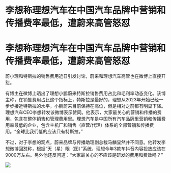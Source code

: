 # 李想称理想汽车在中国汽车品牌中营销和传播费率最低，遭蔚来高管怒怼

# 李想称理想汽车在中国汽车品牌中营销和传播费率最低，遭蔚来高管怒怼

蔚小理和特斯拉的销售费用近日引发讨论，蔚来和理想汽车高管也在微博上直接开怼。

有博主在微博上晒出了理想小鹏蔚来特斯拉销售费用占比和毛利率动态变化。该博主称，在销售费用占比这个指标上，特斯拉是最好的，理想从2023年开始已经一步步接近特斯拉的水平，小鹏蔚来目前保持在高位，但是相对之前都有明显下降。理想汽车CEO李想转发该微博表示赞同。他表示，大家最关心的营销和传播的费用，包含在整体销售和管理费用里。理想汽车是中国所有汽车品牌里营销和传播费用率最低的企业，包含主机厂和销售（直营/代理）体系的全部营销和传播费用。“全球比我们低的应该只有特斯拉。”

不过，对于李想的观点，蔚来品牌与传播助理副总裁马麟显然并不同意。他转发李想微博回怼称，根据“天（星）眼（图）”系统，理想今年3款车抖音内容投放应该在9000万左右。另外他还反问道：“大家最关心的不应该是研发的费用和费效吗？”

![](https://inews.gtimg.com/news_bt/OpEfItZIPpmYIT9i3b69ltmRaV9CckOXOGUmkc38uMxqQAA/1000)

